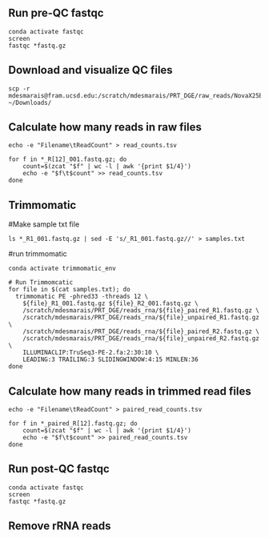 ## Run pre-QC fastqc
```
conda activate fastqc
screen
fastqc *fastq.gz
```

##	Download and visualize QC files
```
scp -r mdesmarais@fram.ucsd.edu:/scratch/mdesmarais/PRT_DGE/raw_reads/NovaX25B_RNA/pre_fastqc/pre_fastqc ~/Downloads/
```

##	Calculate how many reads in raw files
```
echo -e "Filename\tReadCount" > read_counts.tsv

for f in *_R[12]_001.fastq.gz; do
    count=$(zcat "$f" | wc -l | awk '{print $1/4}')
    echo -e "$f\t$count" >> read_counts.tsv
done
```

##	Trimmomatic

#Make sample txt file
```
ls *_R1_001.fastq.gz | sed -E 's/_R1_001.fastq.gz//' > samples.txt
```
#run trimmomatic
```
conda activate trimmomatic_env

# Run Trimmomcatic
for file in $(cat samples.txt); do
  trimmomatic PE -phred33 -threads 12 \
    ${file}_R1_001.fastq.gz ${file}_R2_001.fastq.gz \
    /scratch/mdesmarais/PRT_DGE/reads_rna/${file}_paired_R1.fastq.gz \
    /scratch/mdesmarais/PRT_DGE/reads_rna/${file}_unpaired_R1.fastq.gz \
    /scratch/mdesmarais/PRT_DGE/reads_rna/${file}_paired_R2.fastq.gz \
    /scratch/mdesmarais/PRT_DGE/reads_rna/${file}_unpaired_R2.fastq.gz \
    ILLUMINACLIP:TruSeq3-PE-2.fa:2:30:10 \
    LEADING:3 TRAILING:3 SLIDINGWINDOW:4:15 MINLEN:36
done
```

##	Calculate how many reads in trimmed read files
```
echo -e "Filename\tReadCount" > paired_read_counts.tsv

for f in *_paired_R[12].fastq.gz; do
    count=$(zcat "$f" | wc -l | awk '{print $1/4}')
    echo -e "$f\t$count" >> paired_read_counts.tsv
done
```

## Run post-QC fastqc
```
conda activate fastqc
screen
fastqc *fastq.gz
```

## Remove rRNA reads


